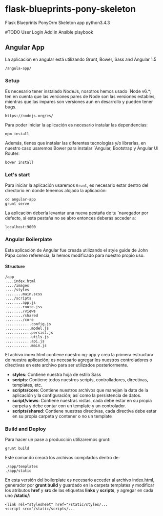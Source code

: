 # flask-blueprints-pony-skeleton
Flask Blueprints PonyOrm Skeleton app python3.4.3

#TODO
User Login
Add in Ansible playbook

## Angular App

La aplicación en angular está utilizando Grunt, Bower, Sass and Angular 1.5

```
/angula-app/
```

### Setup

Es necesario tener instalado NodeJs, nosotros hemos usado `Node v6.*; ten en cuenta que las versiones pares de Node son las versiones estables, mientras que las impares son versiones aun en desarrollo y pueden tener bugs.

```
https://nodejs.org/es/
```

Para poder iniciar la aplicación es necesario instalar las dependencias:

```
npm install
```

Además, tienes que instalar las diferentes tecnologías y/o librerías, en nuestro caso usaremos Bower para instalar `Angular, Bootstrap y Angular UI Router:

```
bower install
```

### Let's start

Para iniciar la aplicación usaremos `Grunt`, es necesario estar dentro del directorio en donde tenemos alojado la aplicación:

```
cd angular-app
grunt serve
```

La aplicación debería levantar una nueva pestaña de tu `navegador por defecto, si esta pestaña no se abro entonces deberás acceder a:

```
localhost:9000
````

### Angular Boilerplate

Esta aplicación de Angular fue creada utilizando el style guide de John Papa como referencia, la hemos modificado para nuestro propio uso.

#### Structure

```
/app
....index.html
..../images
..../styles
........main.scss
..../scripts
........app.js
........route.jss
......../views
......../shared
......../core
............config.js
............model.js
............persist.js
............utils.js
............api.js
............main.js
```

El achivo index.html contiene nuestro ng-app y crea la primera estructura de nuestra aplicación; es necesario agregar los nuestros controladores o directivas en este archivo para ser utilizados posteriormente.

*   **styles**: Contiene nuestra hoja de estilo Sass
*   **scripts**: Contiene todos nuestros scripts, controlladores, directivas, templates, etc.
*   **scripts/core**: Contiene nuestros archivos que manejan la data de la aplicación y la configuración; así como la persistencia de datos.
*   **script/views**: Contiene nuestras vistas, cada debe estar en su propia carpeta y debe contar con un template y un controlador.
*   **scripts/shared**: Contiene nuestras directivas, cada directiva debe estar en su propia carpeta y contener o no un template

### Build and Deploy

Para hacer un pase a producción utilizaremos grunt:

```
grunt build
```

Este comando creará los archivos compilados dentro de:

```
./app/templates
./app/static
```

En esta versión del boilerplate es necesario acceder al archivo index.html, generador por **grunt build** y guardado en la carpeta templates y modificar los atributos **href** y **src** de las etiquetas **links** y **scripts**, y agregar en cada uno **/static/**:

```
<link rel="stylesheet" href="/static/styles/...
<script src="/static/scripts/...
```
